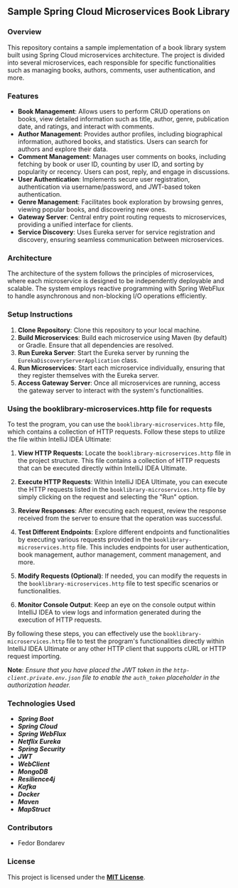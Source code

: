 ## Sample Spring Cloud Microservices Book Library

### Overview

This repository contains a sample implementation of a book library system built using Spring Cloud microservices architecture. The project is divided into several microservices, each responsible for specific functionalities such as managing books, authors, comments, user authentication, and more.

### Features

- **Book Management**: Allows users to perform CRUD operations on books, view detailed information such as title, author, genre, publication date, and ratings, and interact with comments.
- **Author Management**: Provides author profiles, including biographical information, authored books, and statistics. Users can search for authors and explore their data.
- **Comment Management**: Manages user comments on books, including fetching by book or user ID, counting by user ID, and sorting by popularity or recency. Users can post, reply, and engage in discussions.
- **User Authentication**: Implements secure user registration, authentication via username/password, and JWT-based token authentication.
- **Genre Management**: Facilitates book exploration by browsing genres, viewing popular books, and discovering new ones.
- **Gateway Server**: Central entry point routing requests to microservices, providing a unified interface for clients.
- **Service Discovery**: Uses Eureka server for service registration and discovery, ensuring seamless communication between microservices.

### Architecture

The architecture of the system follows the principles of microservices, where each microservice is designed to be independently deployable and scalable. The system employs reactive programming with Spring WebFlux to handle asynchronous and non-blocking I/O operations efficiently.

### Setup Instructions

1. **Clone Repository**: Clone this repository to your local machine.
2. **Build Microservices**: Build each microservice using Maven (by default) or Gradle. Ensure that all dependencies are resolved.
3. **Run Eureka Server**: Start the Eureka server by running the `EurekaDiscoveryServerApplication` class.
4. **Run Microservices**: Start each microservice individually, ensuring that they register themselves with the Eureka server.
5. **Access Gateway Server**: Once all microservices are running, access the gateway server to interact with the system's functionalities.

### Using the booklibrary-microservices.http file for requests

To test the program, you can use the `booklibrary-microservices.http` file, which contains a collection of HTTP requests. Follow these steps to utilize the file within IntelliJ IDEA Ultimate:

1. **View HTTP Requests**: Locate the `booklibrary-microservices.http` file in the project structure. This file contains a collection of HTTP requests that can be executed directly within IntelliJ IDEA Ultimate.

2. **Execute HTTP Requests**: Within IntelliJ IDEA Ultimate, you can execute the HTTP requests listed in the `booklibrary-microservices.http` file by simply clicking on the request and selecting the "Run" option.

3. **Review Responses**: After executing each request, review the response received from the server to ensure that the operation was successful.

4. **Test Different Endpoints**: Explore different endpoints and functionalities by executing various requests provided in the `booklibrary-microservices.http` file. This includes endpoints for user authentication, book management, author management, comment management, and more.

5. **Modify Requests (Optional)**: If needed, you can modify the requests in the `booklibrary-microservices.http` file to test specific scenarios or functionalities.

6. **Monitor Console Output**: Keep an eye on the console output within IntelliJ IDEA to view logs and information generated during the execution of HTTP requests.

By following these steps, you can effectively use the `booklibrary-microservices.http` file to test the program's functionalities directly within IntelliJ IDEA Ultimate or any other HTTP client that supports cURL or HTTP request importing.

**Note**: *Ensure that you have placed the JWT token in the `http-client.private.env.json` file to enable the `auth_token` placeholder in the authorization header.*

### Technologies Used

- ***Spring Boot***
- ***Spring Cloud***
- ***Spring WebFlux***
- ***Netflix Eureka***
- ***Spring Security***
- ***JWT***
- ***WebClient***
- ***MongoDB***
- ***Resilience4j***
- ***Kafka***
- ***Docker***
- ***Maven***
- ***MapStruct***

### Contributors

- Fedor Bondarev

### License

This project is licensed under the **[MIT License](LICENSE)**.